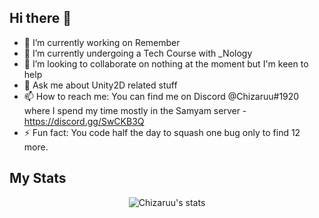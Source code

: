 ## Hi there 👋

- 🔭 I’m currently working on Remember
- 🌱 I’m currently undergoing a Tech Course with _Nology
- 👯 I’m looking to collaborate on nothing at the moment but I'm keen to help
- 💬 Ask me about Unity2D related stuff
- 📫 How to reach me: You can find me on Discord @Chizaruu#1920 where I spend my time mostly in the Samyam server -https://discord.gg/SwCKB3Q
- ⚡ Fun fact: You code half the day to squash one bug only to find 12 more.

## My Stats

<p align="center">
  <img src="https://github-profile-trophy.vercel.app/?username=Chizaruu&row=1&theme=onedark" alt="Chizaruu's stats"/>
</p>
